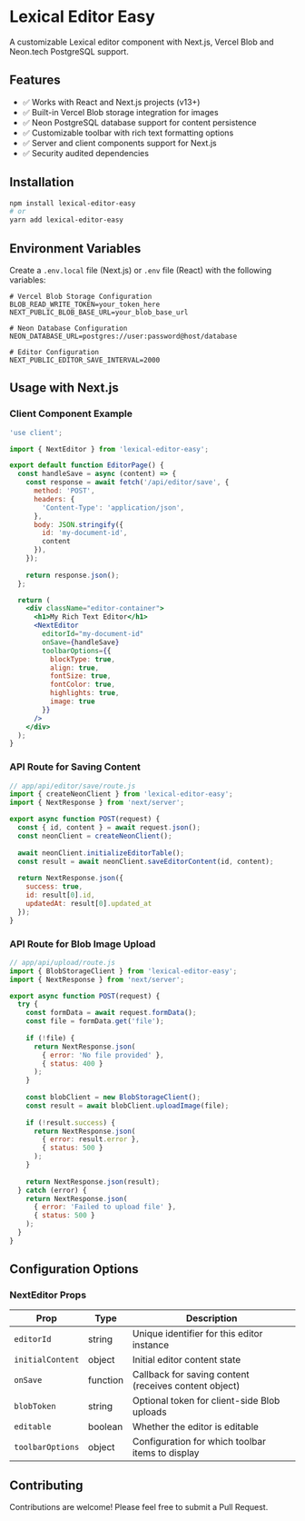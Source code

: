 # Lexical Editor Easy

A customizable Lexical editor component with Next.js, Vercel Blob and Neon.tech PostgreSQL support.

## Features

- ✅ Works with React and Next.js projects (v13+)
- ✅ Built-in Vercel Blob storage integration for images
- ✅ Neon PostgreSQL database support for content persistence
- ✅ Customizable toolbar with rich text formatting options
- ✅ Server and client components support for Next.js
- ✅ Security audited dependencies

## Installation

```bash
npm install lexical-editor-easy
# or
yarn add lexical-editor-easy
```

## Environment Variables

Create a `.env.local` file (Next.js) or `.env` file (React) with the following variables:

```
# Vercel Blob Storage Configuration
BLOB_READ_WRITE_TOKEN=your_token_here
NEXT_PUBLIC_BLOB_BASE_URL=your_blob_base_url

# Neon Database Configuration
NEON_DATABASE_URL=postgres://user:password@host/database

# Editor Configuration
NEXT_PUBLIC_EDITOR_SAVE_INTERVAL=2000
```

## Usage with Next.js

### Client Component Example

```jsx
'use client';

import { NextEditor } from 'lexical-editor-easy';

export default function EditorPage() {
  const handleSave = async (content) => {
    const response = await fetch('/api/editor/save', {
      method: 'POST',
      headers: {
        'Content-Type': 'application/json',
      },
      body: JSON.stringify({ 
        id: 'my-document-id', 
        content 
      }),
    });
    
    return response.json();
  };

  return (
    <div className="editor-container">
      <h1>My Rich Text Editor</h1>
      <NextEditor
        editorId="my-document-id"
        onSave={handleSave}
        toolbarOptions={{
          blockType: true,
          align: true,
          fontSize: true,
          fontColor: true,
          highlights: true,
          image: true
        }}
      />
    </div>
  );
}
```

### API Route for Saving Content

```js
// app/api/editor/save/route.js
import { createNeonClient } from 'lexical-editor-easy';
import { NextResponse } from 'next/server';

export async function POST(request) {
  const { id, content } = await request.json();
  const neonClient = createNeonClient();
  
  await neonClient.initializeEditorTable();
  const result = await neonClient.saveEditorContent(id, content);
  
  return NextResponse.json({
    success: true,
    id: result[0].id,
    updatedAt: result[0].updated_at
  });
}
```

### API Route for Blob Image Upload

```js
// app/api/upload/route.js
import { BlobStorageClient } from 'lexical-editor-easy';
import { NextResponse } from 'next/server';

export async function POST(request) {
  try {
    const formData = await request.formData();
    const file = formData.get('file');
    
    if (!file) {
      return NextResponse.json(
        { error: 'No file provided' },
        { status: 400 }
      );
    }
    
    const blobClient = new BlobStorageClient();
    const result = await blobClient.uploadImage(file);
    
    if (!result.success) {
      return NextResponse.json(
        { error: result.error },
        { status: 500 }
      );
    }
    
    return NextResponse.json(result);
  } catch (error) {
    return NextResponse.json(
      { error: 'Failed to upload file' },
      { status: 500 }
    );
  }
}
```

## Configuration Options

### NextEditor Props

| Prop | Type | Description |
|------|------|-------------|
| `editorId` | string | Unique identifier for this editor instance |
| `initialContent` | object | Initial editor content state |
| `onSave` | function | Callback for saving content (receives content object) |
| `blobToken` | string | Optional token for client-side Blob uploads |
| `editable` | boolean | Whether the editor is editable |
| `toolbarOptions` | object | Configuration for which toolbar items to display |

## Contributing

Contributions are welcome! Please feel free to submit a Pull Request.
